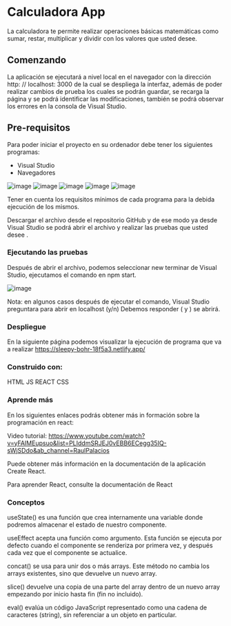 # Calculadora App

La calculadora te permite realizar operaciones básicas matemáticas como sumar, restar, multiplicar y dividir con los valores que usted desee.

## Comenzando

La aplicación se ejecutará a nivel local en el navegador con la dirección  http: // localhost: 3000 de la cual se despliega la interfaz, además de poder realizar cambios de prueba los cuales se podrán guardar, se recarga la página y se podrá identificar las modificaciones, también se podrá observar los errores en la consola de Visual Studio.

## Pre-requisitos

Para poder iniciar el proyecto en su ordenador debe tener los siguientes programas:
-	Visual Studio
-	Navegadores

![image](https://user-images.githubusercontent.com/62713688/112780211-fa1b4d80-900d-11eb-928d-1dd9cb6fb0ca.png)
![image](https://user-images.githubusercontent.com/62713688/112780260-17501c00-900e-11eb-94d7-9d3272eeeff9.png)
![image](https://user-images.githubusercontent.com/62713688/112781002-a27de180-900f-11eb-9546-cc75e46f15d2.png)
![image](https://user-images.githubusercontent.com/62713688/112780352-48c8e780-900e-11eb-9926-b3ed6c23de4d.png)
![image](https://user-images.githubusercontent.com/62713688/112780373-54b4a980-900e-11eb-8543-77f642d5f88c.png)



Tener en cuenta los requisitos mínimos de cada programa para la debida ejecución de los mismos. 



Descargar el archivo desde el repositorio GitHub y de ese modo ya desde Visual Studio se podrá abrir el archivo y realizar las pruebas que usted desee . 

### Ejecutando las pruebas 

Después de abrir el archivo, podemos seleccionar new terminar de Visual Studio, ejecutamos el comando en npm start. 

![image](https://user-images.githubusercontent.com/62713688/112780400-60a06b80-900e-11eb-9a5a-cf21980a3daf.png)

Nota: en algunos casos después de ejecutar el comando, Visual Studio preguntara para abrir en localhost (y/n)
Debemos responder ( y ) se abrirá.

### Despliegue

En la siguiente página podemos visualizar la ejecución de programa que va a realizar
https://sleepy-bohr-18f5a3.netlify.app/

### Construido con:

HTML
JS
REACT
CSS

### Aprende más

En los siguientes enlaces podrás obtener más in formación sobre la programación en react:

Video tutorial: https://www.youtube.com/watch?v=yFAIMEupsuo&list=PLIddmSRJEJ0vEBB6ECegg35IQ-sWjSDdo&ab_channel=RaulPalacios

Puede obtener más información en la documentación de la aplicación Create React.

Para aprender React, consulte la documentación de React 

### Conceptos

useState() es una función que crea internamente una variable donde podremos almacenar el estado de nuestro componente. 

useEffect acepta una función como argumento. Esta función se ejecuta por defecto cuando el componente se renderiza por primera vez, y después cada vez que el componente se actualice.

concat() se usa para unir dos o más arrays. Este método no cambia los arrays existentes, sino que devuelve un nuevo array.

slice() devuelve una copia de una parte del array dentro de un nuevo array empezando por inicio hasta fin (fin no incluido).

eval() evalúa un código JavaScript representado como una cadena de caracteres (string), sin referenciar a un objeto en particular.

